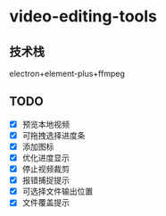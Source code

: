 # video-editing-tools

## 技术栈

electron+element-plus+ffmpeg

## TODO

- [x] 预览本地视频
- [x] 可拖拽选择进度条
- [x] 添加图标
- [x] 优化进度显示
- [x] 停止视频裁剪
- [x] 报错捕捉提示
- [x] 可选择文件输出位置
- [x] 文件覆盖提示
